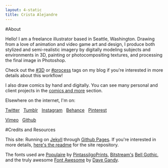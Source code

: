 ```yaml
---
layout: 4-static
title: Crista Alejandre
---
```

#About

Hello! I am a freelance illustrator based in Seattle, Washington. Drawing from a love of animation and video game art and design, I produce both stylized and semi-realistic imagery by digitally modeling subjects and environments in 3D, painting or photocompositing textures, and processing the final image in Photoshop. 

Check out the [#3D](/tags/#3d) or [#process](/tags/#process) tags on my blog if you're interested in more details about this workflow!  

I also draw comics by hand and digitally. You can see many personal and client projects in the [comics and more](/comics-etc/) section. 

Elsewhere on the internet, I'm on: 

<i class="fa fa-twitter"></i> [Twitter](//twitter.com/hicrista) &nbsp;
<i class="fa fa-tumblr"></i> [Tumblr](//hicrista.tumblr.com/) &nbsp;
<i class="fa fa-instagram"></i> [Instagram](http://instagram.com/hicrista) &nbsp; 
<i class="fa fa-behance"></i> [Behance](//behance.net/cristaalejandre) &nbsp;
<i class="fa fa-pinterest-p"></i> [Pinterest](//pinterest.com/cristaalejandre) &nbsp;

<i class="fa fa-vimeo-square"></i> [Vimeo](//vimeo.com/hicrista) &nbsp;
<i class="fa fa-github-alt"></i> [Github](//github.com/hicrista) &nbsp;

    
#Credits and Resources

This site: Running on [Jekyll](//jekyllrb.com) through [Github Pages](//pages.github.com). If you're interested in more details, [here's the readme](//github.com/hicrista/hicrista.github.io) for the site repository.

The fonts used are [Populaire](//www.myfonts.com/fonts/pintassilgo/populaire/) by [PintassilgoPrints](//www.pintassilgoprints.com), [Bitstream's](//www.monotype.com/libraries/bitstream) [Bell Gothic](//www.myfonts.com/fonts/bitstream/bell-gothic/), and the truly awesome [Font Awesome](//fortawesome.github.io/Font-Awesome/) by [Dave Gandy](//twitter.com/davegandy).







